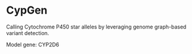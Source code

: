 # CypGen
Calling Cytochrome P450 star alleles by leveraging genome graph-based variant detection.

Model gene: CYP2D6

